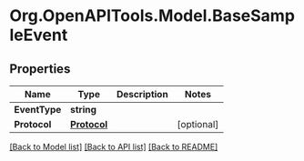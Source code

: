 
# Org.OpenAPITools.Model.BaseSampleEvent

## Properties

Name | Type | Description | Notes
------------ | ------------- | ------------- | -------------
**EventType** | **string** |  | 
**Protocol** | [**Protocol**](Protocol.md) |  | [optional] 

[[Back to Model list]](../README.md#documentation-for-models)
[[Back to API list]](../README.md#documentation-for-api-endpoints)
[[Back to README]](../README.md)

